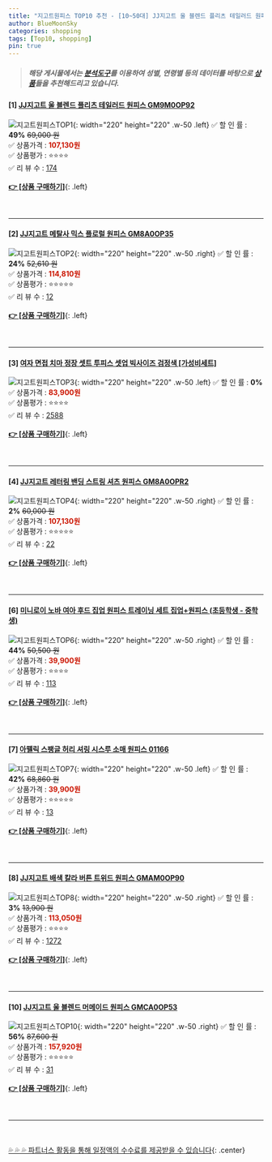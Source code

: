 ```yaml
---
title: "지고트원피스 TOP10 추천 - [10~50대] JJ지고트 울 블렌드 플리츠 테일러드 원피스 GM9M0OP92"
author: BlueMoonSky
categories: shopping
tags: [Top10, shopping]
pin: true
---
```


> ##### 해당 게시물에서는 [**분석도구**](https://itemscout.io/)를 이용하여 **성별**, **연령별** 등의 데이터를 바탕으로 [**상품**](https://link.coupang.com/a/baae76)들을 추천해드리고 있습니다.

#### [1] [JJ지고트 울 블렌드 플리츠 테일러드 원피스 GM9M0OP92](https://link.coupang.com/re/AFFSDP?lptag=AF5964186&subid=bluemoonsky6999&pageKey=6695626942&traceid=V0-153&itemId=15488952242&vendorItemId=82708308725)
![지고트원피스TOP1](https://thumbnail7.coupangcdn.com/thumbnails/remote/230x230ex/image/vendor_inventory/37d2/5670e3b348524838c811177d800c37c9cfa7bb937d828d4a8ada7a97a220.jpg){: width="220" height="220" .w-50 .left}
✅ 할 인 률 : **49%** ~~<del class="base-price"> 69,000  </del>원~~<br>
✅ 상품가격 : <span style="color:#cb1400"> **107,130원** </span><br>
✅ 상품평가 : ⭐⭐⭐⭐<br>
✅ 리 뷰 수 : [174](https://link.coupang.com/re/AFFSDP?lptag=AF5964186&subid=bluemoonsky6999&pageKey=6695626942&traceid=V0-153&itemId=15488952242&vendorItemId=82708308725)<br>
<br>
[**👉  [상품 구매하기]**](https://link.coupang.com/re/AFFSDP?lptag=AF5964186&subid=bluemoonsky6999&pageKey=6695626942&traceid=V0-153&itemId=15488952242&vendorItemId=82708308725){: .left}
<br>
<br>
<br>

***

#### [2] [JJ지고트 메탈사 믹스 플로럴 원피스 GM8A0OP35](https://link.coupang.com/re/AFFSDP?lptag=AF5964186&subid=bluemoonsky6999&pageKey=6745900284&traceid=V0-153&itemId=15761567017&vendorItemId=82975011649)
![지고트원피스TOP2](https://thumbnail9.coupangcdn.com/thumbnails/remote/230x230ex/image/vendor_inventory/9e49/c18091696452261c7b3441ff6ca8bf878e3d6260307324443d93f9e5390f.jpg){: width="220" height="220" .w-50 .right}
✅ 할 인 률 : **24%** ~~<del class="base-price"> 52,610  </del>원~~<br>
✅ 상품가격 : <span style="color:#cb1400"> **114,810원** </span><br>
✅ 상품평가 : ⭐⭐⭐⭐⭐<br>
✅ 리 뷰 수 : [12](https://link.coupang.com/re/AFFSDP?lptag=AF5964186&subid=bluemoonsky6999&pageKey=6745900284&traceid=V0-153&itemId=15761567017&vendorItemId=82975011649)<br>
<br>
[**👉  [상품 구매하기]**](https://link.coupang.com/re/AFFSDP?lptag=AF5964186&subid=bluemoonsky6999&pageKey=6745900284&traceid=V0-153&itemId=15761567017&vendorItemId=82975011649){: .left}
<br>
<br>
<br>

***

#### [3] [여자 면접 치마 정장 셋트 투피스 셋업 빅사이즈 검정색 [가성비세트]](https://link.coupang.com/re/AFFSDP?lptag=AF5964186&subid=bluemoonsky6999&pageKey=6553020999&traceid=V0-153&itemId=14636681347&vendorItemId=5161695907)
![지고트원피스TOP3](https://thumbnail10.coupangcdn.com/thumbnails/remote/230x230ex/image/vendor_inventory/9a18/97f4c92c63c90c7aff290f307ba29ccaf70adb66f85f5321035fd8efa97e.PNG){: width="220" height="220" .w-50 .left}
✅ 할 인 률 : **0%** <br>
✅ 상품가격 : <span style="color:#cb1400"> **83,900원** </span><br>
✅ 상품평가 : ⭐⭐⭐⭐<br>
✅ 리 뷰 수 : [2588](https://link.coupang.com/re/AFFSDP?lptag=AF5964186&subid=bluemoonsky6999&pageKey=6553020999&traceid=V0-153&itemId=14636681347&vendorItemId=5161695907)<br>
<br>
[**👉  [상품 구매하기]**](https://link.coupang.com/re/AFFSDP?lptag=AF5964186&subid=bluemoonsky6999&pageKey=6553020999&traceid=V0-153&itemId=14636681347&vendorItemId=5161695907){: .left}
<br>
<br>
<br>

***

#### [4] [JJ지고트 레터링 밴딩 스트링 셔츠 원피스 GM8A0OPR2](https://link.coupang.com/re/AFFSDP?lptag=AF5964186&subid=bluemoonsky6999&pageKey=6696760314&traceid=V0-153&itemId=15496081854&vendorItemId=82715423756)
![지고트원피스TOP4](https://thumbnail6.coupangcdn.com/thumbnails/remote/230x230ex/image/vendor_inventory/7a6e/7bed80b125bc883db8744d3eb88118ba7b960de99d7373e3fb923cc6501a.jpg){: width="220" height="220" .w-50 .right}
✅ 할 인 률 : **2%** ~~<del class="base-price"> 60,000  </del>원~~<br>
✅ 상품가격 : <span style="color:#cb1400"> **107,130원** </span><br>
✅ 상품평가 : ⭐⭐⭐⭐⭐<br>
✅ 리 뷰 수 : [22](https://link.coupang.com/re/AFFSDP?lptag=AF5964186&subid=bluemoonsky6999&pageKey=6696760314&traceid=V0-153&itemId=15496081854&vendorItemId=82715423756)<br>
<br>
[**👉  [상품 구매하기]**](https://link.coupang.com/re/AFFSDP?lptag=AF5964186&subid=bluemoonsky6999&pageKey=6696760314&traceid=V0-153&itemId=15496081854&vendorItemId=82715423756){: .left}
<br>
<br>
<br>

***

#### [6] [미니로이 노바 여아 후드 집업 원피스 트레이닝 세트 집업+원피스 (초등학생 - 중학생)](https://link.coupang.com/re/AFFSDP?lptag=AF5964186&subid=bluemoonsky6999&pageKey=7164220332&traceid=V0-153&itemId=18035791428&vendorItemId=85190246559)
![지고트원피스TOP6](https://thumbnail9.coupangcdn.com/thumbnails/remote/230x230ex/image/vendor_inventory/92b6/101150d34d20bdc451239c222316025985e04dc9a8474e4871fac8b79d1a.jpg){: width="220" height="220" .w-50 .right}
✅ 할 인 률 : **44%** ~~<del class="base-price"> 50,500  </del>원~~<br>
✅ 상품가격 : <span style="color:#cb1400"> **39,900원** </span><br>
✅ 상품평가 : ⭐⭐⭐⭐<br>
✅ 리 뷰 수 : [113](https://link.coupang.com/re/AFFSDP?lptag=AF5964186&subid=bluemoonsky6999&pageKey=7164220332&traceid=V0-153&itemId=18035791428&vendorItemId=85190246559)<br>
<br>
[**👉  [상품 구매하기]**](https://link.coupang.com/re/AFFSDP?lptag=AF5964186&subid=bluemoonsky6999&pageKey=7164220332&traceid=V0-153&itemId=18035791428&vendorItemId=85190246559){: .left}
<br>
<br>
<br>

***

#### [7] [아뗄릭 스팽글 허리 셔링 시스루 소매 원피스 01166](https://link.coupang.com/re/AFFSDP?lptag=AF5964186&subid=bluemoonsky6999&pageKey=6731632477&traceid=V0-153&itemId=15686944346&vendorItemId=82901893516)
![지고트원피스TOP7](https://thumbnail6.coupangcdn.com/thumbnails/remote/230x230ex/image/retail/images/2022/08/25/13/2/b707bd48-bb68-4b65-bd77-ac084ea8c64e.jpg){: width="220" height="220" .w-50 .left}
✅ 할 인 률 : **42%** ~~<del class="base-price"> 68,860  </del>원~~<br>
✅ 상품가격 : <span style="color:#cb1400"> **39,900원** </span><br>
✅ 상품평가 : ⭐⭐⭐⭐⭐<br>
✅ 리 뷰 수 : [13](https://link.coupang.com/re/AFFSDP?lptag=AF5964186&subid=bluemoonsky6999&pageKey=6731632477&traceid=V0-153&itemId=15686944346&vendorItemId=82901893516)<br>
<br>
[**👉  [상품 구매하기]**](https://link.coupang.com/re/AFFSDP?lptag=AF5964186&subid=bluemoonsky6999&pageKey=6731632477&traceid=V0-153&itemId=15686944346&vendorItemId=82901893516){: .left}
<br>
<br>
<br>

***

#### [8] [JJ지고트 배색 칼라 버튼 트위드 원피스 GMAM0OP90](https://link.coupang.com/re/AFFSDP?lptag=AF5964186&subid=bluemoonsky6999&pageKey=7039235532&traceid=V0-153&itemId=17402363241&vendorItemId=84571792458)
![지고트원피스TOP8](https://thumbnail6.coupangcdn.com/thumbnails/remote/230x230ex/image/vendor_inventory/5032/945762d621832f5effbed969d8db5d92469d0eaae0796c0e929c58d82c18.jpg){: width="220" height="220" .w-50 .right}
✅ 할 인 률 : **3%** ~~<del class="base-price"> 13,900  </del>원~~<br>
✅ 상품가격 : <span style="color:#cb1400"> **113,050원** </span><br>
✅ 상품평가 : ⭐⭐⭐⭐<br>
✅ 리 뷰 수 : [1272](https://link.coupang.com/re/AFFSDP?lptag=AF5964186&subid=bluemoonsky6999&pageKey=7039235532&traceid=V0-153&itemId=17402363241&vendorItemId=84571792458)<br>
<br>
[**👉  [상품 구매하기]**](https://link.coupang.com/re/AFFSDP?lptag=AF5964186&subid=bluemoonsky6999&pageKey=7039235532&traceid=V0-153&itemId=17402363241&vendorItemId=84571792458){: .left}
<br>
<br>
<br>

***

#### [10] [JJ지고트 울 블렌드 머메이드 원피스 GMCA0OP53](https://link.coupang.com/re/AFFSDP?lptag=AF5964186&subid=bluemoonsky6999&pageKey=7040474021&traceid=V0-153&itemId=17409915720&vendorItemId=84579285767)
![지고트원피스TOP10](https://thumbnail10.coupangcdn.com/thumbnails/remote/230x230ex/image/vendor_inventory/25aa/bbf23d384b03deec1760e224d1201275595045fab489aae6b08b6797368e.jpg){: width="220" height="220" .w-50 .right}
✅ 할 인 률 : **56%** ~~<del class="base-price"> 87,600  </del>원~~<br>
✅ 상품가격 : <span style="color:#cb1400"> **157,920원** </span><br>
✅ 상품평가 : ⭐⭐⭐⭐⭐<br>
✅ 리 뷰 수 : [31](https://link.coupang.com/re/AFFSDP?lptag=AF5964186&subid=bluemoonsky6999&pageKey=7040474021&traceid=V0-153&itemId=17409915720&vendorItemId=84579285767)<br>
<br>
[**👉  [상품 구매하기]**](https://link.coupang.com/re/AFFSDP?lptag=AF5964186&subid=bluemoonsky6999&pageKey=7040474021&traceid=V0-153&itemId=17409915720&vendorItemId=84579285767){: .left}
<br>
<br>
<br>

***
<br><br>[💦 💦 💦 파트너스 활동을 통해 일정액의 수수료를 제공받을 수 있습니다](https://link.coupang.com/a/baae76){: .center}